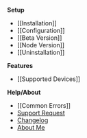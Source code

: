 **Setup**
* [[Installation]]
* [[Configuration]]
* [[Beta Version]]
* [[Node Version]]
* [[Uninstallation]]

**Features**
* [[Supported Devices]]

**Help/About**
* [[Common Errors]]
* [Support Request](https://github.com/bwp91/homebridge-deebot/issues/new/choose)
* [Changelog](https://github.com/bwp91/homebridge-deebot/blob/latest/CHANGELOG.md)
* [About Me](https://github.com/sponsors/bwp91)